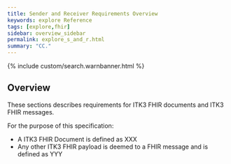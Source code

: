 ```yaml
---
title: Sender and Receiver Requirements Overview
keywords: explore Reference
tags: [explore,fhir]
sidebar: overview_sidebar
permalink: explore_s_and_r.html
summary: "CC."
---
```


{% include custom/search.warnbanner.html %}

## Overview ##

These sections describes requirements for ITK3 FHIR documents and ITK3 FHIR messages.

For the purpose of this specification: 

- A ITK3 FHIR Document is defined as XXX
- Any other ITK3 FHIR payload is deemed to a FHIR message and is defined as YYY   
  




